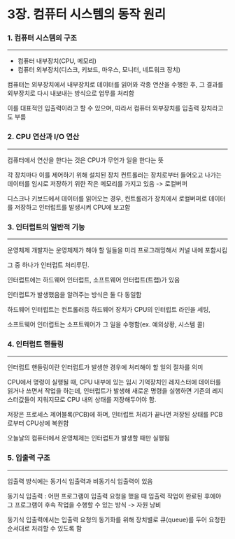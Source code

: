# 3장. 컴퓨터 시스템의 동작 원리

### 1. 컴퓨터 시스템의 구조

---

- 컴퓨터 내부장치(CPU, 메모리)
- 컴퓨터 외부장치(디스크, 키보드, 마우스, 모니터, 네트워크 장치)

컴퓨터는 외부장치에서 내부장치로 데이터를 읽어와 각종 연산을 수행한 후, 그 결과를 외부장치로 다시 내보내는 방식으로 업무를 처리함

이를 대표적인 입출력이라고 할 수 있으며, 따라서 컴퓨터 외부장치를 입출력 장치라고도 부름



### 2. CPU 연산과 I/O 연산

---

컴퓨터에서 연산을 한다는 것은 CPU가 무언가 일을 한다는 뜻

각 장치마다 이를 제어하기 위해 설치된 장치 컨트롤러는 장치로부터 들어오고 나가는 데이터를 임시로 저장하기 위한 작은 메모리를 가지고 있음 -> 로컬버퍼

디스크나 키보드에서 데이터를 읽어오는 경우, 컨트롤러가 장치에서 로컬버퍼로 데이터를 저장하고 인터럽트를 발생시켜 CPU에 보고함



### 3. 인터럽트의 일반적 기능

----

운영체제 개발자는 운영체제가 해야 할 일들을 미리 프로그래밍해서 커널 내에 포함시킴

그 중 하나가 인터럽트 처리루틴. 

인터럽트에는 하드웨어 인터럽트, 소프트웨어 인터럽트(트랩)가 있음

인터럽트가 발생했음을 알려주는 방식은 둘 다 동일함

하드웨어 인터럽트는 컨트롤러등 하드웨어 장치가 CPU의 인터럽트 라인을 세팅,

소프트웨어 인터럽트는 소프트웨어가 그 일을 수행함(ex. 예외상황, 시스템 콜)



### 4. 인터럽트 핸들링

---

인터럽트 핸들링이란 인터럽트가 발생한 경우에 처리해야 할 일의 절차를 의미

CPU에서 명령이 실행될 때, CPU 내부에 있는 임시 기억장치인 레지스터에 데이터를 읽거나 쓰면서 작업을 하는데, 인터럽트가 발생해 새로운 명령을 실행하면 기존의 레지스터값들이 지워지므로 CPU 내의 상태를 저장해두어야 함.

저장은 프로세스 제어블록(PCB)에 하며, 인터럽트 처리가 끝나면 저장된 상태를 PCB로부터 CPU상에 복원함

오늘날의 컴퓨터에서 운영체제는 인터럽트가 발생할 때만 실행됨



### 5. 입출력 구조

---

입출력 방식에는 동기식 입출력과 비동기식 입출력이 있음

동기식 입출력 : 어떤 프로그램이 입출력 요청을 했을 때 입출력 작업이 완료된 후에야 그 프로그램이 후속 작업을 수행할 수 있는 방식 -> 자원 낭비

동기식 입출력에서는 입출력 요청의 동기화를 위해 장치별로 큐(queue)를 두어 요청한 순서대로 처리할 수 있도록 함